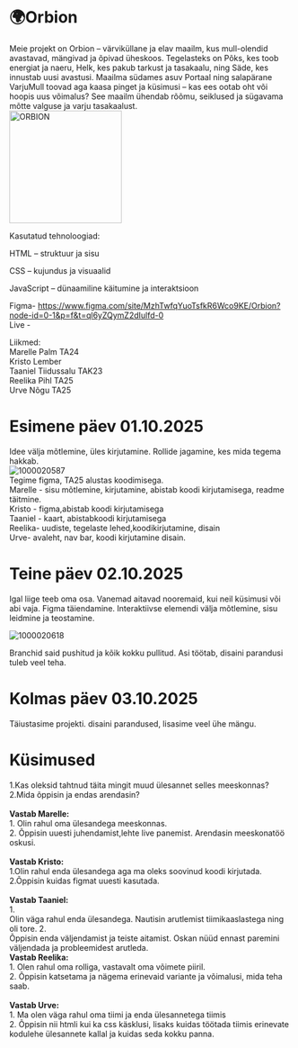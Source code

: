 # 🌍Orbion
Meie projekt on Orbion – värviküllane ja elav maailm, kus mull-olendid avastavad, mängivad ja õpivad üheskoos. Tegelasteks on Põks, kes toob energiat ja naeru, Helk, kes pakub tarkust ja tasakaalu, ning Säde, kes innustab uusi avastusi. Maailma südames asuv Portaal ning salapärane VarjuMull toovad aga kaasa pinget ja küsimusi – kas ees ootab oht või hoopis uus võimalus? See maailm ühendab rõõmu, seiklused ja sügavama mõtte valguse ja varju tasakaalust.  <br>
<img width="auto" height="200" alt="ORBION" src="https://github.com/user-attachments/assets/88bd5310-f1b5-4182-9df7-7723134983aa" /> <br>

Kasutatud tehnoloogiad: <br>

HTML – struktuur ja sisu  <br>

CSS – kujundus ja visuaalid  <br>

JavaScript – dünaamiline käitumine ja interaktsioon  <br>

Figma- https://www.figma.com/site/MzhTwfqYuoTsfkR6Wco9KE/Orbion?node-id=0-1&p=f&t=ql6yZQymZ2dIulfd-0 <br>
Live - <br>

Liikmed: <br>
Marelle Palm TA24 <br>
Kristo Lember <br>
Taaniel Tiidussalu TAK23 <br>
Reelika Pihl TA25 <br>
Urve Nõgu TA25 <br>

<h1>Esimene päev 01.10.2025</h1>

Idee välja mõtlemine, üles kirjutamine. Rollide jagamine, kes mida tegema hakkab. <br>
![1000020587](https://github.com/user-attachments/assets/1c07b071-55ec-4662-b230-0954a70a3509) <br>
Tegime figma, TA25 alustas koodimisega. <br> 
Marelle - sisu mõtlemine, kirjutamine,  abistab koodi kirjutamisega, readme täitmine. <br>
Kristo - figma,abistab koodi kirjutamisega <br>
Taaniel - kaart, abistabkoodi kirjutamisega <br>
Reelika- uudiste, tegelaste lehed,koodikirjutamine, disain <br>
Urve- avaleht, nav bar, koodi kirjutamine disain. <br>

<h1>Teine päev 02.10.2025</h1>

Igal liige teeb oma osa. Vanemad aitavad nooremaid, kui neil küsimusi või abi vaja. Figma täiendamine. Interaktiivse elemendi välja mõtlemine, sisu leidmine ja teostamine. <br>

![1000020618](https://github.com/user-attachments/assets/1a719ac8-1629-411e-aa4b-01b054d2993f) <br>

Branchid said pushitud ja kõik kokku pullitud. Asi töötab, disaini parandusi tuleb veel teha.


<h1>Kolmas päev 03.10.2025</h1>

Täiustasime projekti. disaini parandused, lisasime veel ühe mängu. 

<h1>Küsimused</h1>
1.Kas oleksid tahtnud täita mingit muud ülesannet selles meeskonnas? <br>
2.Mida õppisin ja endas arendasin? <br>
 <br>
<b>Vastab Marelle:</b> <br>
1.  Olin rahul oma ülesandega meeskonnas.<br>
2. Õppisin uuesti  juhendamist,lehte live panemist. Arendasin meeskonatöö oskusi. <br>
<br>
<b>Vastab Kristo: </b> <br>
1.Olin rahul enda ülesandega aga ma oleks soovinud koodi kirjutada. <br>
2.Õppisin kuidas figmat uuesti kasutada. <br>

<br>
<b>Vastab Taaniel: </b> <br>
1. <br> Olin väga rahul enda ülesandega. Nautisin arutlemist tiimikaaslastega ning oli tore.
2. <br> Õppisin enda väljendamist ja teiste aitamist. Oskan nüüd ennast paremini väljendada ja probleemidest arutleda.

<br>
<b>Vastab Reelika: </b> <br>
1. Olen rahul oma rolliga, vastavalt oma võimete piiril. <br>
2. Õppisin katsetama ja nägema erinevaid variante ja võimalusi, mida teha saab. <br>

<br>
<b>Vastab Urve: </b> <br>
1. Ma olen väga rahul oma tiimi ja enda ülesannetega tiimis <br>
2. Õppisin nii htmli kui ka css käsklusi, lisaks kuidas töötada tiimis erinevate kodulehe ülesannete kallal ja kuidas seda kokku panna.<br>

